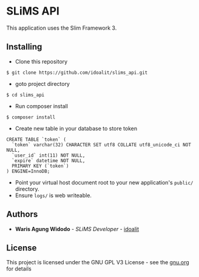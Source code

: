 # SLiMS API

This application uses the Slim Framework 3.

## Installing

* Clone this repository

```
$ git clone https://github.com/idoalit/slims_api.git
```

* goto project directory

```
$ cd slims_api
```

* Run composer install

```
$ composer install
```

* Create new table in your database to store token

```
CREATE TABLE `token` (
  `token` varchar(32) CHARACTER SET utf8 COLLATE utf8_unicode_ci NOT NULL,
  `user_id` int(11) NOT NULL,
  `expire` datetime NOT NULL,
  PRIMARY KEY (`token`)
) ENGINE=InnoDB;
```

* Point your virtual host document root to your new application's `public/` directory.
* Ensure `logs/` is web writeable.

## Authors

* **Waris Agung Widodo** - *SLiMS Developer* - [idoalit](https://github.com/idoalit)

## License

This project is licensed under the GNU GPL V3 License - see the [gnu.org](http://www.gnu.org/licenses/gpl-3.0.en.html) for details